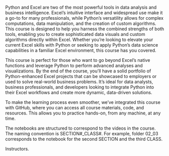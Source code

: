 Python and Excel are two of the most powerful tools in data analysis and business intelligence. Excel’s intuitive interface and widespread use make it a go-to for many professionals, while Python’s versatility allows for complex computations, data manipulation, and the creation of custom algorithms. This course is designed to help you harness the combined strengths of both tools, enabling you to create sophisticated data visuals and custom algorithms directly within Excel. Whether you’re looking to elevate your current Excel skills with Python or seeking to apply Python’s data science capabilities in a familiar Excel environment, this course has you covered.

This course is perfect for those who want to go beyond Excel’s native functions and leverage Python to perform advanced analyses and visualizations. By the end of the course, you'll have a solid portfolio of Python-enhanced Excel projects that can be showcased to employers or used to solve real-world business problems. It’s ideal for data analysts, business professionals, and developers looking to integrate Python into their Excel workflows and create more dynamic, data-driven solutions.

To make the learning process even smoother, we’ve integrated this course with GitHub, where you can access all course materials, code, and resources. This allows you to practice hands-on, from any machine, at any time. 

The notebooks are structured to correspond to the videos in the course. The naming convention is SECTION#_CLASS#. For example, folder 02_03 corresponds to the notebook for the second SECTION and the third CLASS.

Instructors.

